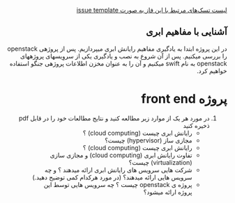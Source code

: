 <div dir="rtl" align='right'>


[لیست تسک‌های مرتبط با این فاز به صورت issue template](./issue-Phase00.md)

##  آشنایی با مفاهیم ابری 
 
در این پروژه ابتدا به یادگیری مفاهیم رایانش ابری میپردازیم. پس از پروژهی openstack را بررسی میکنیم. پس از آن شروع به نصب و یادگیری یکی از سروِیسهای پروژههای openstack به نام swift میکنیم و آن را به عنوان مخزن اطلاعات پروژهی جنگو استفاده خواهیم کرد.
  # پروژه front end 
 1. در مورد هر یک از موارد زیر مطالعه کنید و نتایج مطالعات خود را در قابل pdf ذخیره کنید
    - رایانش ابری چیست (cloud computing) ؟
    - مجازی ساز (hypervisor) چیست؟
    - رایانش ابری چیست (cloud computing) ؟
    - تفاوت رایانش ابری (cloud computing) و مجازی سازی (virtualization) چیست؟
    -  شرکت هایی سرویس های رایانش ابری ارائه میدهند ؟ و چه سرویس هایی ارائه میدهند؟ (در مورد هرکدام کمی توضیح دهید.)
    -  پروژه ی openstack چیست ؟ چه سرویس هایی توسط این پروژه ارائه میشود؟

 
 
 

